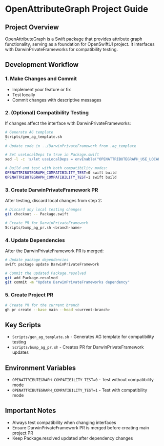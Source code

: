 # OpenAttributeGraph Project Guide

## Project Overview
OpenAttributeGraph is a Swift package that provides attribute graph functionality, serving as a foundation for OpenSwiftUI project. It interfaces with DarwinPrivateFrameworks for compatibility testing.

## Development Workflow

### 1. Make Changes and Commit
- Implement your feature or fix
- Test locally
- Commit changes with descriptive messages

### 2. (Optional) Compatibility Testing
If changes affect the interface with DarwinPrivateFrameworks:
```bash
# Generate AG template
Scripts/gen_ag_template.sh
`
# Update code in ../DarwinPrivateFramework from .ag_template

# Set useLocalDeps to true in Package.swift
xed -l -c 's/let useLocalDeps = envEnable("OPENATTRIBUTEGRAPH_USE_LOCAL_DEPS")/let useLocalDeps = true/' Package.swift

# Build and test with both compatibility modes:
OPENATTRIBUTEGRAPH_COMPATIBILITY_TEST=0 swift build
OPENATTRIBUTEGRAPH_COMPATIBILITY_TEST=1 swift build
```

### 3. Create DarwinPrivateFramework PR
After testing, discard local changes from step 2:
```bash
# Discard any local testing changes
git checkout -- Package.swift

# Create PR for DarwinPrivateFramework
Scripts/bump_ag_pr.sh <branch-name>
```

### 4. Update Dependencies
After the DarwinPrivateFramework PR is merged:
```bash
# Update package dependencies
swift package update DarwinPrivateFramework

# Commit the updated Package.resolved
git add Package.resolved
git commit -m "Update DarwinPrivateFrameworks dependency"
```

### 5. Create Project PR
```bash
# Create PR for the current branch
gh pr create --base main --head <current-branch>
```

## Key Scripts
- `Scripts/gen_ag_template.sh` - Generates AG template for compatibility testing
- `Scripts/bump_ag_pr.sh` - Creates PR for DarwinPrivateFramework updates

## Environment Variables
- `OPENATTRIBUTEGRAPH_COMPATIBILITY_TEST=0` - Test without compatibility mode
- `OPENATTRIBUTEGRAPH_COMPATIBILITY_TEST=1` - Test with compatibility mode

## Important Notes
- Always test compatibility when changing interfaces
- Ensure DarwinPrivateFramework PR is merged before creating main project PR
- Keep Package.resolved updated after dependency changes